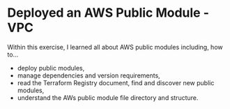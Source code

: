 # Deployed an AWS Public Module - VPC

Within this exercise, I learned all about AWS public modules including, how to...
- deploy public modules,
- manage dependencies and version requirements,
- read the Terraform Registry document, find and discover new public modules,
- understand the AWs public module file directory and structure.